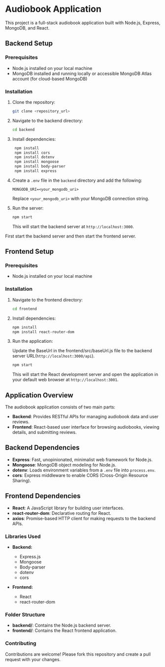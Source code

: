 
# Audiobook Application

This project is a full-stack audiobook application built with Node.js, Express, MongoDB, and React.

## Backend Setup

### Prerequisites

- Node.js installed on your local machine
- MongoDB installed and running locally or accessible MongoDB Atlas account (for cloud-based MongoDB)

### Installation

1. Clone the repository:

   ```bash
   git clone <repository_url>
   ```

2. Navigate to the backend directory:

   ```bash
   cd backend
   ```

3. Install dependencies:

   ```bash
    npm install
    npm install cors
    npm install dotenv
    npm install mongoose
    npm install body-parser
    npm install express
   ```

4. Create a `.env` file in the `backend` directory and add the following:

   ```plaintext
   MONGODB_URI=<your_mongodb_uri>
   ```

   Replace `<your_mongodb_uri>` with your MongoDB connection string.

5. Run the server:

   ```bash
   npm start
   ```

   This will start the backend server at `http://localhost:3000`.


First start the backend server and then start the frontend server.

## Frontend Setup

### Prerequisites

- Node.js installed on your local machine

### Installation

1. Navigate to the frontend directory:

   ```bash
   cd frontend
   ``` 

2. Install dependencies:

   ```bash
   npm install
   npm install react-router-dom
   ```

3. Run the application:

   Update the BaseUrl in the frontend/src/baseUrl.js file to the backend server URL(`http://localhost:3000/api`).

   ```bash
   npm start
   ```

   This will start the React development server and open the application in your default web browser at `http://localhost:3001`.




## Application Overview

The audiobook application consists of two main parts:

- **Backend**: Provides RESTful APIs for managing audiobook data and user reviews.
- **Frontend**: React-based user interface for browsing audiobooks, viewing details, and submitting reviews.

## Backend Dependencies

- **Express**: Fast, unopinionated, minimalist web framework for Node.js.
- **Mongoose**: MongoDB object modeling for Node.js.
- **dotenv**: Loads environment variables from a `.env` file into `process.env`.
- **cors**: Express middleware to enable CORS (Cross-Origin Resource Sharing).

## Frontend Dependencies

- **React**: A JavaScript library for building user interfaces.
- **react-router-dom**: Declarative routing for React.
- **axios**: Promise-based HTTP client for making requests to the backend APIs.

### Libraries Used

- **Backend:**
  - Express.js
  - Mongoose
  - Body-parser
  - dotenv
  - cors

- **Frontend:**
  - React
  - react-router-dom


### Folder Structure

- **backend/**: Contains the Node.js backend server.
- **frontend/**: Contains the React frontend application.

### Contributing

Contributions are welcome! Please fork this repository and create a pull request with your changes.

